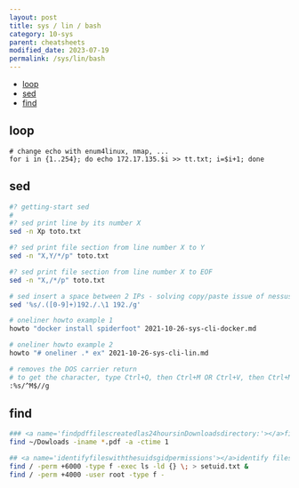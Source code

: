 ```yaml
---
layout: post
title: sys / lin / bash
category: 10-sys
parent: cheatsheets
modified_date: 2023-07-19
permalink: /sys/lin/bash
---
```

<!-- vscode-markdown-toc -->
* [loop](#loop)
* [sed](#sed)
* [find](#find)

<!-- vscode-markdown-toc-config
	numbering=false
	autoSave=true
	/vscode-markdown-toc-config -->
<!-- /vscode-markdown-toc -->

## <a name='loop'></a>loop
```
# change echo with enum4linux, nmap, ... 
for i in {1..254}; do echo 172.17.135.$i >> tt.txt; i=$i+1; done
```

## <a name='sed'></a>sed
```sh
#? getting-start sed
#
#? sed print line by its number X
sed -n Xp toto.txt

#? sed print file section from line number X to Y
sed -n "X,Y/*/p" toto.txt

#? sed print file section from line number X to EOF
sed -n "X,/*/p" toto.txt

# sed insert a space between 2 IPs - solving copy/paste issue of nessus reports
sed '%s/.([0-9]+)192./.\1 192./g' 

# oneliner howto example 1
howto "docker install spiderfoot" 2021-10-26-sys-cli-docker.md

# oneliner howto example 2
howto "# oneliner .* ex" 2021-10-26-sys-cli-lin.md

# removes the DOS carrier return
# to get the character, type Ctrl+Q, then Ctrl+M OR Ctrl+V, then Ctrl+M  
:%s/^M$//g

```
## <a name='find'></a>find
```sh
### <a name='findpdffilescreatedlas24hoursinDownloadsdirectory:'></a>find pdf files created las 24 hours in Downloads directory:
find ~/Dowloads -iname *.pdf -a -ctime 1

## <a name='identifyfileswiththesuidsgidpermissions'></a>identify files with the suid, sgid permissions
find / -perm +6000 -type f -exec ls -ld {} \; > setuid.txt &
find / -perm +4000 -user root -type f -

```
